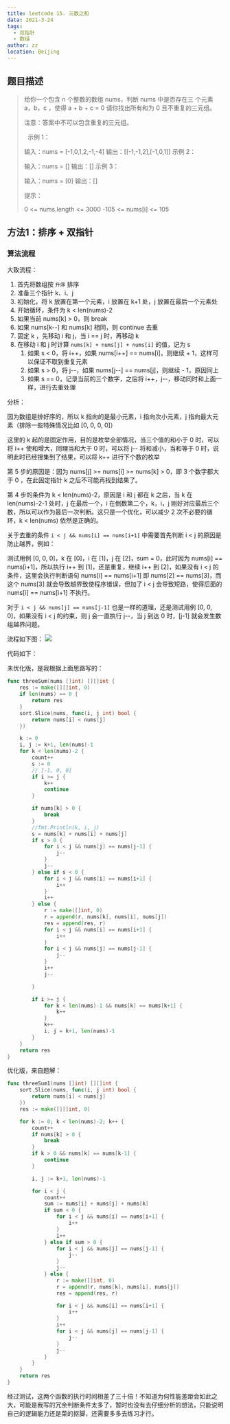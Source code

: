 ```yaml
---
title: leetcode 15. 三数之和
data: 2021-3-24
tags: 
  - 双指针
  - 数组
author: zz
location: Beijing
---
```



## 题目描述

> 给你一个包含 n 个整数的数组 nums，判断 nums 中是否存在三
> 个元素 a，b，c ，使得 a + b + c = 0 
> 请你找出所有和为 0 且不重复的三元组。
>
> 注意：答案中不可以包含重复的三元组。
>
> 
> 示例 1：
>
> 输入：nums = [-1,0,1,2,-1,-4]
> 输出：[[-1,-1,2],[-1,0,1]]
> 示例 2：
>
> 输入：nums = []
> 输出：[]
> 示例 3：
>
> 输入：nums = [0]
> 输出：[]
> 
>
> 提示：
>
> 0 <= nums.length <= 3000
> -105 <= nums[i] <= 105
>

## 方法1：排序 + 双指针

### 算法流程

大致流程：

1. 首先将数组按 `升序` 排序
2. 准备三个指针 k、i、j
3. 初始化，将 k 放置在第一个元素，i 放置在 k+1 处，j 放置在最后一个元素处
4. 开始循环，条件为 k < len(nums)-2
5. 如果当前 nums[k] > 0，则 break
6. 如果 nums[k--] 和 nums[k] 相同，则 continue 去重
7. 固定 k ，先移动 i 和 j，当 i == j 时，再移动 k 
8. 在移动 i 和 j 时计算 `nums[k] + nums[j] + nums[i]` 的值，记为 s
	1. 如果 s < 0，将 i++，如果 nums[i++] == nums[i]，则继续 + 1，这样可以保证不取到重复元素
	2. 如果 s > 0，将 j--，如果 nums[j--] == nums[j]，则继续 - 1，原因同上
	3. 如果 s == 0，记录当前的三个数字，之后将 i++，j--，移动同时和上面一样，进行去重处理

分析：

因为数组是排好序的，所以 k 指向的是最小元素，i 指向次小元素，j 指向最大元素（排除一些特殊情况比如 [0, 0, 0, 0]）

这里的 k 起的是固定作用，目的是枚举全部情况，当三个值的和小于 0 时，可以将 i++ 使和增大，同理当和大于 0 时，可以将 j-- 将和减小，当和等于 0 时，说明此时已经搜集到了结果，可以将 k++ 进行下个数的枚举

第 5 步的原因是：因为 nums[j] >= nums[i] >= nums[k] > 0，即 3 个数字都大于 0 ，在此固定指针 k 之后不可能再找到结果了。

第 4 步的条件为 k < len(nums)-2，原因是 i 和 j 都在 k 之后，当 k 在 len(nums)-2-1 处时，j 在最后一个，i 在倒数第二个，k，i，j 刚好对应最后三个数，所以可以作为最后一次判断。这只是一个优化，可以减少 2 次不必要的循环，k < len(nums) 依然是正确的。

关于去重的条件 `i < j && nums[i] == nums[i+1]` 中需要首先判断 i < j 的原因是防止越界，例如：

测试用例 [0, 0, 0]，k 在 [0]，i 在 [1]，j 在 [2]，sum = 0，此时因为 nums[i] == nums[i+1]，所以执行 i++ 到 [1]，还是重复，继续 i++ 到 [2]，如果没有 i < j 的条件，这里会执行判断语句 nums[i] == nums[i+1] 即 nums[2] == nums[3]，而这个 nums[3] 就会导致越界致使程序错误，但加了 i < j 会导致短路，使得后面的 nums[i] == nums[i+1] 不执行。

对于 `i < j && nums[j] == nums[j-1]` 也是一样的道理，还是测试用例 [0, 0, 0]，如果没有 i < j 的约束，则 j 会一直执行 j--，当 j 到达 0 时，[j-1] 就会发生数组越界问题。

流程如下图：
![](../.vuepress/public/leet15_three_sum.png)


代码如下：

未优化版，是我根据上面思路写的：

```go
func threeSum(nums []int) [][]int {
	res := make([][]int, 0)
	if len(nums) == 0 {
		return res
	}
	sort.Slice(nums, func(i, j int) bool {
		return nums[i] < nums[j]
	})

	k := 0
	i, j := k+1, len(nums)-1
	for k < len(nums)-2 {
		count++
		s := 0
		// [-1, 0, 0]
		if i >= j {
			k++
			continue
		}

		if nums[k] > 0 {
			break
		}
		//fmt.Println(k, i, j)
		s = nums[k] + nums[i] + nums[j]
		if s > 0 {
			for i < j && nums[j] == nums[j-1] {
				j--
			}
			j--
		} else if s < 0 {
			for i < j && nums[i] == nums[i+1] {
				i++
			}
			i++
		} else {
			r := make([]int, 0)
			r = append(r, nums[k], nums[i], nums[j])
			res = append(res, r)
			for i < j && nums[i] == nums[i+1] {
				i++
			}
			for i < j && nums[j] == nums[j-1] {
				j--
			}
			i++
			j--

		}

		if i >= j {
			for k < len(nums)-1 && nums[k] == nums[k+1] {
				k++
			}
			k++
			i, j = k+1, len(nums)-1
		}
	}
	return res
}	
```

优化版，来自题解：

```go
func threeSum1(nums []int) [][]int {
	sort.Slice(nums, func(i, j int) bool {
		return nums[i] < nums[j]
	})
	res := make([][]int, 0)

	for k := 0; k < len(nums)-2; k++ {
		count++
		if nums[k] > 0 {
			break
		}
		if k > 0 && nums[k] == nums[k-1] {
			continue
		}

		i, j := k+1, len(nums)-1

		for i < j {
			count++
			sum := nums[i] + nums[j] + nums[k]
			if sum < 0 {
				for i < j && nums[i] == nums[i+1] {
					i++
				}
				i++
			} else if sum > 0 {
				for i < j && nums[j] == nums[j-1] {
					j--
				}
				j--
			} else {
				r := make([]int, 0)
				r = append(r, nums[k], nums[i], nums[j])
				res = append(res, r)

				for i < j && nums[i] == nums[i+1] {
					i++
				}
				i++
				for i < j && nums[j] == nums[j-1] {
					j--
				}
				j--
			}
		}
	}
	return res
}
```

经过测试，这两个函数的执行时间相差了三十倍！不知道为何性能差距会如此之大，可能是我写的冗余判断条件太多了，暂时也没有去仔细分析的想法，只能说明自己的逻辑能力还是菜的抠脚，还需要多多去练习才行。



<Vssue :title="$title" />